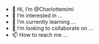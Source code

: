 - 👋 Hi, I’m @Charlottemimi
- 👀 I’m interested in ...
- 🌱 I’m currently learning ...
- 💞️ I’m looking to collaborate on ...
- 📫 How to reach me ...

<!---
Charlottemimi/Charlottemimi is a ✨ special ✨ repository because its `README.md` (this file) appears on your GitHub profile.
You can click the Preview link to take a look at your changes.
--->
